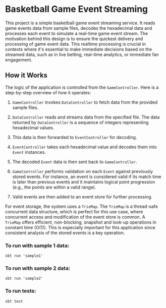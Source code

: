 # Basketball Game Event Streaming
This project is a simple basketball game event streaming service. It reads game events data from sample files, decodes the hexadecimal data and processes each event to simulate a real-time game event stream. The motivation behind this design is to ensure the quickest delivery and processing of game event data. This realtime processing is crucial in contexts where it's essential to make immediate decisions based on the streamed data, such as in live betting, real-time analytics, or immediate fan engagement.

## How it Works

The logic of the application is controlled from the `GameController`. Here is a step-by-step overview of how it operates:

1. `GameController` invokes `DataController` to fetch data from the provided sample files.

2. `DataController` reads and streams data from the specified file. The data returned by `DataController` is a sequence of integers representing hexadecimal values.

3. This data is then forwarded to `EventController` for decoding.

4. `EventController` takes each hexadecimal value and decodes them into `Event` instances.

5. The decoded `Event` data is then sent back to `GameController`.

6. `GameController` performs validation on each `Event` against previously stored events. For instance, an event is considered valid if its match time is later than previous events and it maintains logical point progression (e.g., the points are within a valid range).

7. Valid events are then added to an event store for further processing.

For event storage, the system uses a `TrieMap`. The `TrieMap` is a thread-safe concurrent data structure, which is perfect for this use case, where concurrent access and modification of the event store is common. A `TrieMap` offers efficient, non-blocking, snapshot and look-up operations in constant time (O(1)). This is especially important for this application since consistent analysis of the stored events is a key operation.

### To run with sample 1 data:
``sbt run 'sample1'``

### To run with sample 2 data:
``sbt run 'sample2'``

### To run tests:
``sbt test``
